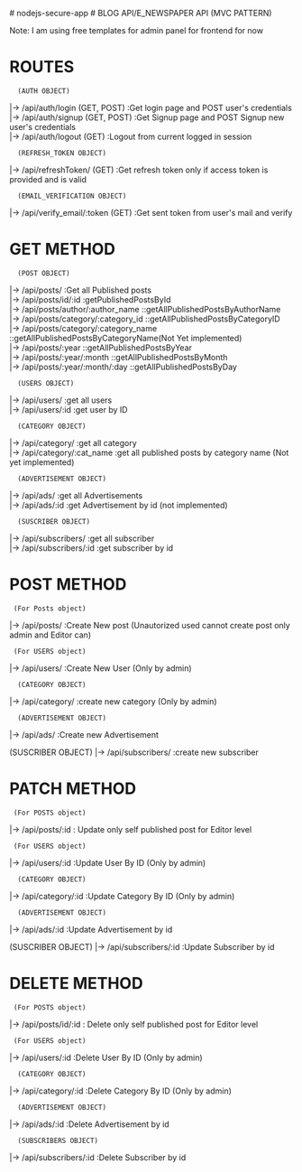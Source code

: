 ﻿﻿# nodejs-secure-app # BLOG API/E_NEWSPAPER API (MVC PATTERN)

Note: I am using free templates for admin panel for frontend for now

# ROUTES

      (AUTH OBJECT)

|-> /api/auth/login (GET, POST) :Get login page and POST user's credentials <br />
|-> /api/auth/signup (GET, POST) :Get Signup page and POST Signup new user's credentials <br />
|-> /api/auth/logout (GET) :Logout from current logged in session <br />

      (REFRESH_TOKEN OBJECT)

|-> /api/refreshToken/ (GET) :Get refresh token only if access token is provided and is valid <br />

      (EMAIL_VERIFICATION OBJECT)

|-> /api/verify_email/:token (GET) :Get sent token from user's mail and verify <br />

# GET METHOD <br />

      (POST OBJECT)

|-> /api/posts/ :Get all Published posts <br />
|-> /api/posts/id/:id :getPublishedPostsById <br />
|-> /api/posts/author/:author_name ::getAllPublishedPostsByAuthorName <br />
|-> /api/posts/category/:category_id ::getAllPublishedPostsByCategoryID <br />
|-> /api/posts/category/:category_name ::getAllPublishedPostsByCategoryName(Not Yet implemented) <br />
|-> /api/posts/:year ::getAllPublishedPostsByYear <br />
|-> /api/posts/:year/:month ::getAllPublishedPostsByMonth <br />
|-> /api/posts/:year/:month/:day ::getAllPublishedPostsByDay <br />

      (USERS OBJECT)

|-> /api/users/ :get all users <br />
|-> /api/users/:id :get user by ID <br />

      (CATEGORY OBJECT)

|-> /api/category/ :get all category <br />
|-> /api/category/:cat_name :get all published posts by category name (Not yet implemented) <br />

      (ADVERTISEMENT OBJECT)

|-> /api/ads/ :get all Advertisements <br />
|-> /api/ads/:id :get Advertisement by id (not implemented) <br />

      (SUSCRIBER OBJECT)

|-> /api/subscribers/ :get all subscriber <br />
|-> /api/subscribers/:id :get subscriber by id <br />

# POST METHOD

     (For Posts object)

|-> /api/posts/ :Create New post (Unautorized used cannot create post only admin and Editor can) <br />

     (For USERS object)

|-> /api/users/ :Create New User (Only by admin) <br />

      (CATEGORY OBJECT)

|-> /api/category/ :create new category (Only by admin) <br />

      (ADVERTISEMENT OBJECT)

|-> /api/ads/ :Create new Advertisement <br />

(SUSCRIBER OBJECT)
|-> /api/subscribers/ :create new subscriber <br />

# PATCH METHOD

     (For POSTS object)

|-> /api/posts/:id : Update only self published post for Editor level <br />

     (For USERS object)

|-> /api/users/:id :Update User By ID (Only by admin) <br />

      (CATEGORY OBJECT)

|-> /api/category/:id :Update Category By ID (Only by admin) <br />

      (ADVERTISEMENT OBJECT)

|-> /api/ads/:id :Update Advertisement by id <br />

(SUSCRIBER OBJECT)
|-> /api/subscribers/:id :Update Subscriber by id <br />

# DELETE METHOD

     (For POSTS object)

|-> /api/posts/id/:id : Delete only self published post for Editor level <br />

     (For USERS object)

|-> /api/users/:id :Delete User By ID (Only by admin) <br />

      (CATEGORY OBJECT)

|-> /api/category/:id :Delete Category By ID (Only by admin) <br />

      (ADVERTISEMENT OBJECT)

|-> /api/ads/:id :Delete Advertisement by id <br />

      (SUBSCRIBERS OBJECT)

|-> /api/subscribers/:id :Delete Subscriber by id <br />

